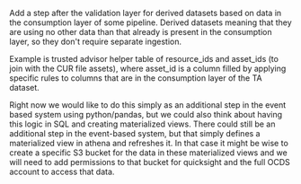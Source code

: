 Add a step after the validation layer for derived datasets based on data in the consumption layer of some pipeline. Derived datasets meaning that they are using no other data than that already is present in the consumption layer, so they don't require separate ingestion. 

Example is trusted advisor helper table of resource_ids and asset_ids (to join with the CUR file assets), where asset_id is a column filled by applying specific rules to columns that are in the consumption layer of the TA dataset. 

Right now we would like to do this simply as an additional step in the event based system using python/pandas, but we could also think about having this logic in SQL and creating materialized views. There could still be an additional step in the event-based system, but that simply defines a materialized view in athena and refreshes it. In that case it might be wise to create a specific S3 bucket for the data in these materialized views and we will need to add permissions to that bucket for quicksight and the full OCDS account to access that data.